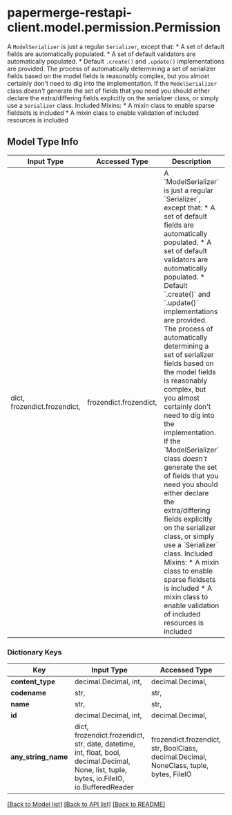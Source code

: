 # papermerge-restapi-client.model.permission.Permission

A `ModelSerializer` is just a regular `Serializer`, except that:  * A set of default fields are automatically populated. * A set of default validators are automatically populated. * Default `.create()` and `.update()` implementations are provided.  The process of automatically determining a set of serializer fields based on the model fields is reasonably complex, but you almost certainly don't need to dig into the implementation.  If the `ModelSerializer` class *doesn't* generate the set of fields that you need you should either declare the extra/differing fields explicitly on the serializer class, or simply use a `Serializer` class.   Included Mixins:  * A mixin class to enable sparse fieldsets is included * A mixin class to enable validation of included resources is included

## Model Type Info
Input Type | Accessed Type | Description | Notes
------------ | ------------- | ------------- | -------------
dict, frozendict.frozendict,  | frozendict.frozendict,  | A &#x60;ModelSerializer&#x60; is just a regular &#x60;Serializer&#x60;, except that:  * A set of default fields are automatically populated. * A set of default validators are automatically populated. * Default &#x60;.create()&#x60; and &#x60;.update()&#x60; implementations are provided.  The process of automatically determining a set of serializer fields based on the model fields is reasonably complex, but you almost certainly don&#x27;t need to dig into the implementation.  If the &#x60;ModelSerializer&#x60; class *doesn&#x27;t* generate the set of fields that you need you should either declare the extra/differing fields explicitly on the serializer class, or simply use a &#x60;Serializer&#x60; class.   Included Mixins:  * A mixin class to enable sparse fieldsets is included * A mixin class to enable validation of included resources is included | 

### Dictionary Keys
Key | Input Type | Accessed Type | Description | Notes
------------ | ------------- | ------------- | ------------- | -------------
**content_type** | decimal.Decimal, int,  | decimal.Decimal,  |  | 
**codename** | str,  | str,  |  | 
**name** | str,  | str,  |  | 
**id** | decimal.Decimal, int,  | decimal.Decimal,  |  | 
**any_string_name** | dict, frozendict.frozendict, str, date, datetime, int, float, bool, decimal.Decimal, None, list, tuple, bytes, io.FileIO, io.BufferedReader | frozendict.frozendict, str, BoolClass, decimal.Decimal, NoneClass, tuple, bytes, FileIO | any string name can be used but the value must be the correct type | [optional]

[[Back to Model list]](../../README.md#documentation-for-models) [[Back to API list]](../../README.md#documentation-for-api-endpoints) [[Back to README]](../../README.md)

